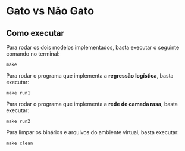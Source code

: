 # Gato vs Não Gato

## Como executar

Para rodar os dois modelos implementados, basta executar o seguinte comando no terminal:

    make

Para rodar o programa que implementa a **regressão logística**, basta executar:

    make run1

Para rodar o programa que implementa a **rede de camada rasa**, basta executar:

    make run2

Para limpar os binários e arquivos do ambiente virtual, basta executar:

    make clean
